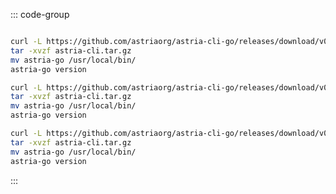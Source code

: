 <!-- markdownlint-disable MD041 MD013 -->

::: code-group
```bash [ARM Mac]

curl -L https://github.com/astriaorg/astria-cli-go/releases/download/v0.15.0/astria-go-v0.15.0-darwin-arm64.tar.gz > astria-cli.tar.gz
tar -xvzf astria-cli.tar.gz
mv astria-go /usr/local/bin/
astria-go version
```

```bash [X86_64 Mac]
curl -L https://github.com/astriaorg/astria-cli-go/releases/download/v0.15.0/astria-go-v0.15.0-darwin-amd64.tar.gz > astria-cli.tar.gz
tar -xvzf astria-cli.tar.gz
mv astria-go /usr/local/bin/
astria-go version
```

```bash [x86_64 Linux]
curl -L https://github.com/astriaorg/astria-cli-go/releases/download/v0.15.0/astria-go-v0.15.0-linux-amd64.tar.gz > astria-cli.tar.gz
tar -xvzf astria-cli.tar.gz
mv astria-go /usr/local/bin/
astria-go version
```

:::

<!-- <Tabs>
  <TabItem value="ARM Mac" label="ARM Mac" default> </TabItem>
  <TabItem value="X86_64 Mac" label="X86_64 Mac"> </TabItem>
  <TabItem value="x86_64 Linux" label="x86_64 Linux"> </TabItem>
</Tabs> -->
